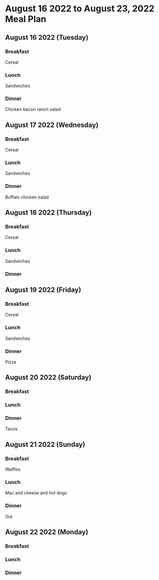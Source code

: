 # August 16 2022 to August 23, 2022 Meal Plan

## August 16 2022 (Tuesday)

### Breakfast

Cereal

### Lunch

Sandwiches

### Dinner

Chicken bacon ranch salad

## August 17 2022 (Wednesday)

### Breakfast

Cereal

### Lunch

Sandwiches 

### Dinner

Buffalo chicken salad

## August 18 2022 (Thursday)

### Breakfast 

Cereal 

### Lunch

Sandwiches

### Dinner



## August 19 2022 (Friday)

### Breakfast 

Cereal

### Lunch 

Sandwiches 

### Dinner

Pizza

## August 20 2022 (Saturday)

### Breakfast 


### Lunch 


### Dinner 

Tacos

## August 21 2022 (Sunday)

### Breakfast 

Waffles

### Lunch 

Mac and cheese and hot dogs

### Dinner 

Out

## August 22 2022 (Monday)

### Breakfast 


### Lunch 


### Dinner 


